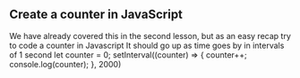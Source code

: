 ## Create a counter in JavaScript

We have already covered this in the second lesson, but as an easy recap try to code a counter in Javascript
It should go up as time goes by in intervals of 1 second
let counter = 0;
setInterval((counter) => {
    counter++;
    console.log(counter);
}, 2000)
